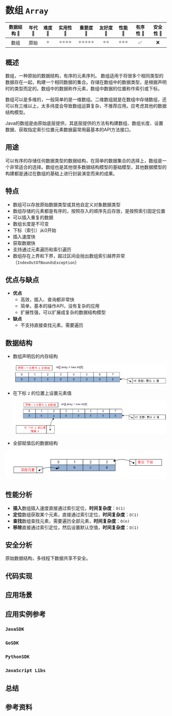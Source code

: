 # 数组 `Array`

| 数据结构 :speech_balloon: | 年代 :speech_balloon: | 难度 :speech_balloon: | 实用性 :speech_balloon: | 重要度 :speech_balloon: | 友好度 :speech_balloon: | 性能 :speech_balloon: | 有序性 :speech_balloon: | 安全性 :speech_balloon: |
| :---------------------------: | :----------------------: | :----------------------: | :------------------------: | :------------------------: | :------------------------: | :----------------------: | :------------------------: | :----: |
|             数组              |           原始           |          :star:          |            :star::star::star::star:            | :star::star::star::star::star: |        :star::star:        | :star::star::star: |     :white_check_mark:     |  :x:   |

## 概述

数组，一种原始的数据结构，有序的元素序列。 数组适用于将很多个相同类型的数据存在一起，构建一个相同数据的集合。存储在数组中的数据类型，是根据声明时的类型而定的。数组中的数据称作元素，数组中数据的位置称作索引或下标。

数组可以是多维的，一般简单的是一维数组。二维数组就是在数组中存储数组，还可以有三维以上，太多纬度会导致数组运算复杂，不推荐应用。应考虑其他的数据结构模型。

Java的数组是由原始底层提供，其底层提供的方法有构建数组、数组长度、设置数据、获取指定索引位置元素数据最常用最基本的API方法接口。

## 用途

可以有序的存储任何数据类型的数据结构，在简单的数据集合的选择上，数组是一个非常适合的选择。数组也是其他很多数据结构模型的基础模型，其他数据模型的构建都是通过在数组的基础上进行封装演变而来的成果。

## 特点

+ 数组可以存放原始数据类型或其他自定义对象数据类型
+ 数组存储的元素都是有序的，按照存入的顺序先后存放，是按照索引固定位置
+ 可以插入重复的数据
+ 数组长度是不可变
+ 下标（索引）从0开始
+ 插入速度快
+ 获取数据快
+ 支持通过元素遍历和索引遍历
+ 数组存在上界和下界，超过区间会抛出数组索引越界异常（`IndexOutOfBoundsException`）

## 优点与缺点

+ **优点**
  + 高效，插入、查询都非常快
  + 简单，基本的操作API，没有复杂的应用
  + 扩展性强，可以扩展成复杂的数据结构模型
+ **缺点**
  + 不支持直接查找元素，需要遍历

## 数据结构

+ 数组声明后的内存结构

  ![1533993790801](images/1533993790801.png)

+ 在下标 `2` 的位置上设置元素值

  ![1533994074825](images/1533994074825.png)

+ 全部赋值后的数据结构

![1533977945815](images/1533977945815.png)

## 性能分析

+ **插入**数组插入速度直接通过索引定位，**时间复杂度**：`O(1)`
+ **定位**数组获取某个元素，直接通过索引定位，**时间复杂度**：`O(1)`
+ **查找**数组查找元素，需要遍历全部元素，**时间复杂度**：`O(n)`
+ **移除**直接通过索引定位，然后设置默认空值，**时间复杂度**：`O(1)`

## 安全分析

原始数据结构，多线程下数据共享不安全。



## 代码实现



## 应用场景



## 应用实例参考

### `JavaSDK`

### `GoSDK`

### `PythonSDK`

### `JavaScript Libs`



## 总结



## 参考资料





